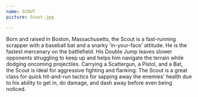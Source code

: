 ```yaml
---
name: SCOUT
picture: Scout.jpg

---
```


Born and raised in Boston, Massachusetts, the Scout is a fast-running scrapper with a baseball bat and a snarky 'in-your-face' attitude. He is the fastest mercenary on the battlefield. His Double Jump leaves slower opponents struggling to keep up and helps him navigate the terrain while dodging oncoming projectiles. Carrying a Scattergun, a Pistol, and a Bat, the Scout is ideal for aggressive fighting and flanking. The Scout is a great class for quick hit-and-run tactics for sapping away the enemies' health due to his ability to get in, do damage, and dash away before even being noticed.
